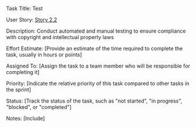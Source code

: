 Task Title: Test

User Story: [Story 2.2](documentation/theme_1/initiatives/Epics/Stories/Story_2.2.md)

Description: Conduct automated and manual testing to ensure compliance with copyright and intellectual property laws

Effort Estimate: [Provide an estimate of the time required to complete the task, usually in hours or points]

Assigned To: [Assign the task to a team member who will be responsible for completing it]

Priority: [Indicate the relative priority of this task compared to other tasks in the sprint]

Status: [Track the status of the task, such as "not started", "in progress", "blocked", or "completed"]

Notes: [Include]